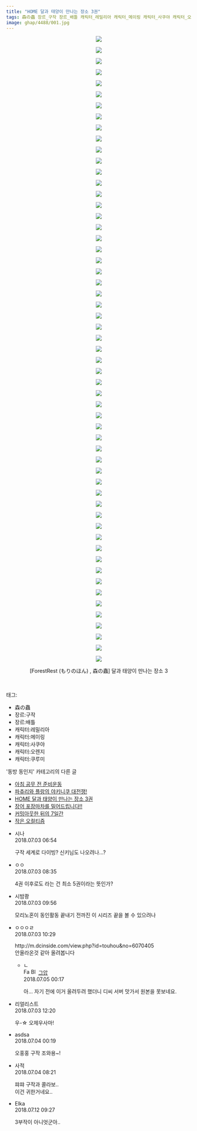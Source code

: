 ```yaml
---
title: "HOME 달과 태양이 만나는 장소 3권"
tags: 森の蟲 장르_구작 장르_배틀 캐릭터_레밀리아 캐릭터_메이링 캐릭터_사쿠야 캐릭터_오렌지 캐릭터_쿠루미 ForestRest もりのほん 동방_동인지
image: ghap/4488/001.jpg
---
```

<div class="article">
<p style="text-align: center; clear: none; float: none;"><img src="{{ site.nasurl }}/ghap/4488/001.jpg"/></p>
<p style="text-align: center; clear: none; float: none;"><img src="{{ site.nasurl }}/ghap/4488/002.jpg"/></p>
<p style="text-align: center; clear: none; float: none;"><img src="{{ site.nasurl }}/ghap/4488/003.jpg"/></p>
<p style="text-align: center; clear: none; float: none;"><img src="{{ site.nasurl }}/ghap/4488/004.jpg"/></p>
<p style="text-align: center; clear: none; float: none;"><img src="{{ site.nasurl }}/ghap/4488/005.jpg"/></p>
<p style="text-align: center; clear: none; float: none;"><img src="{{ site.nasurl }}/ghap/4488/006.jpg"/></p>
<p style="text-align: center; clear: none; float: none;"><img src="{{ site.nasurl }}/ghap/4488/007.jpg"/></p>
<p style="text-align: center; clear: none; float: none;"><img src="{{ site.nasurl }}/ghap/4488/008.jpg"/></p>
<p style="text-align: center; clear: none; float: none;"><img src="{{ site.nasurl }}/ghap/4488/009.jpg"/></p>
<p style="text-align: center; clear: none; float: none;"><img src="{{ site.nasurl }}/ghap/4488/010.jpg"/></p>
<p style="text-align: center; clear: none; float: none;"><img src="{{ site.nasurl }}/ghap/4488/011.jpg"/></p>
<p style="text-align: center; clear: none; float: none;"><img src="{{ site.nasurl }}/ghap/4488/012.jpg"/></p>
<p style="text-align: center; clear: none; float: none;"><img src="{{ site.nasurl }}/ghap/4488/013.jpg"/></p>
<p style="text-align: center; clear: none; float: none;"><img src="{{ site.nasurl }}/ghap/4488/014.jpg"/></p>
<p style="text-align: center; clear: none; float: none;"><img src="{{ site.nasurl }}/ghap/4488/015.jpg"/></p>
<p style="text-align: center; clear: none; float: none;"><img src="{{ site.nasurl }}/ghap/4488/016.jpg"/></p>
<p style="text-align: center; clear: none; float: none;"><img src="{{ site.nasurl }}/ghap/4488/017.jpg"/></p>
<p style="text-align: center; clear: none; float: none;"><img src="{{ site.nasurl }}/ghap/4488/018.jpg"/></p>
<p style="text-align: center; clear: none; float: none;"><img src="{{ site.nasurl }}/ghap/4488/019.jpg"/></p>
<p style="text-align: center; clear: none; float: none;"><img src="{{ site.nasurl }}/ghap/4488/020.jpg"/></p>
<p style="text-align: center; clear: none; float: none;"><img src="{{ site.nasurl }}/ghap/4488/021.jpg"/></p>
<p style="text-align: center; clear: none; float: none;"><img src="{{ site.nasurl }}/ghap/4488/022.jpg"/></p>
<p style="text-align: center; clear: none; float: none;"><img src="{{ site.nasurl }}/ghap/4488/023.jpg"/></p>
<p style="text-align: center; clear: none; float: none;"><img src="{{ site.nasurl }}/ghap/4488/024.jpg"/></p>
<p style="text-align: center; clear: none; float: none;"><img src="{{ site.nasurl }}/ghap/4488/025.jpg"/></p>
<p style="text-align: center; clear: none; float: none;"><img src="{{ site.nasurl }}/ghap/4488/026.jpg"/></p>
<p style="text-align: center; clear: none; float: none;"><img src="{{ site.nasurl }}/ghap/4488/027.jpg"/></p>
<p style="text-align: center; clear: none; float: none;"><img src="{{ site.nasurl }}/ghap/4488/028.jpg"/></p>
<p style="text-align: center; clear: none; float: none;"><img src="{{ site.nasurl }}/ghap/4488/029.jpg"/></p>
<p style="text-align: center; clear: none; float: none;"><img src="{{ site.nasurl }}/ghap/4488/030.jpg"/></p>
<p style="text-align: center; clear: none; float: none;"><img src="{{ site.nasurl }}/ghap/4488/031.jpg"/></p>
<p style="text-align: center; clear: none; float: none;"><img src="{{ site.nasurl }}/ghap/4488/032.jpg"/></p>
<p style="text-align: center; clear: none; float: none;"><img src="{{ site.nasurl }}/ghap/4488/033.jpg"/></p>
<p style="text-align: center; clear: none; float: none;"><img src="{{ site.nasurl }}/ghap/4488/034.jpg"/></p>
<p style="text-align: center; clear: none; float: none;"><img src="{{ site.nasurl }}/ghap/4488/035.jpg"/></p>
<p style="text-align: center; clear: none; float: none;"><img src="{{ site.nasurl }}/ghap/4488/036.jpg"/></p>
<p style="text-align: center; clear: none; float: none;"><img src="{{ site.nasurl }}/ghap/4488/037.jpg"/></p>
<p style="text-align: center; clear: none; float: none;"><img src="{{ site.nasurl }}/ghap/4488/038.jpg"/></p>
<p style="text-align: center; clear: none; float: none;"><img src="{{ site.nasurl }}/ghap/4488/039.jpg"/></p>
<p style="text-align: center; clear: none; float: none;"><img src="{{ site.nasurl }}/ghap/4488/040.jpg"/></p>
<p style="text-align: center; clear: none; float: none;"><img src="{{ site.nasurl }}/ghap/4488/041.jpg"/></p>
<p style="text-align: center; clear: none; float: none;"><img src="{{ site.nasurl }}/ghap/4488/042.jpg"/></p>
<p style="text-align: center; clear: none; float: none;"><img src="{{ site.nasurl }}/ghap/4488/043.jpg"/></p>
<p style="text-align: center; clear: none; float: none;"><img src="{{ site.nasurl }}/ghap/4488/044.jpg"/></p>
<p style="text-align: center; clear: none; float: none;"><img src="{{ site.nasurl }}/ghap/4488/045.jpg"/></p>
<p style="text-align: center; clear: none; float: none;"><img src="{{ site.nasurl }}/ghap/4488/046.jpg"/></p>
<p style="text-align: center; clear: none; float: none;"><img src="{{ site.nasurl }}/ghap/4488/047.jpg"/></p>
<p style="text-align: center; clear: none; float: none;"><img src="{{ site.nasurl }}/ghap/4488/048.jpg"/></p>
<p style="text-align: center; clear: none; float: none;"><img src="{{ site.nasurl }}/ghap/4488/049.jpg"/></p>
<p style="text-align: center; clear: none; float: none;"><img src="{{ site.nasurl }}/ghap/4488/050.jpg"/></p>
<p style="text-align: center; clear: none; float: none;"><img src="{{ site.nasurl }}/ghap/4488/051.jpg"/></p>
<p style="text-align: center; clear: none; float: none;"><img src="{{ site.nasurl }}/ghap/4488/052.jpg"/></p>
<p style="text-align: center; clear: none; float: none;"><img src="{{ site.nasurl }}/ghap/4488/053.jpg"/></p>
<p style="text-align: center; clear: none; float: none;"><img src="{{ site.nasurl }}/ghap/4488/054.jpg"/></p>
<p style="text-align: center; clear: none; float: none;"><img src="{{ site.nasurl }}/ghap/4488/055.jpg"/></p>
<p style="text-align: center; clear: none; float: none;"><img src="{{ site.nasurl }}/ghap/4488/056.jpg"/></p>
<p style="text-align: center; clear: none; float: none;"><img src="{{ site.nasurl }}/ghap/4488/057.jpg"/></p>
<p style="text-align: center; clear: none; float: none;">[ForestRest (もりのほん) , 森の蟲] 달과 태양이 만나는 장소 3</p>
<p style="text-align: center; clear: none; float: none;"><br/></p>
</div><div class="tagTrail">
<p>태그: </p>
<ul>
<li>森の蟲</li>
<li>장르:구작</li>
<li>장르:배틀</li>
<li>캐릭터:레밀리아</li>
<li>캐릭터:메이링</li>
<li>캐릭터:사쿠야</li>
<li>캐릭터:오렌지</li>
<li>캐릭터:쿠루미</li>
</ul>
</div><div class="another">
<p>'동방 동인지' 카테고리의 다른 글</p>
<ul>
<li><a href="/2018-07-04-ghap_4491">아침 공무 전 준비운동</a></li>
<li><a href="/2018-07-04-ghap_4489">파츄리와 플랑의 야키니쿠 대전쟁!</a></li>
<li><a href="/2018-07-03-ghap_4488">HOME 달과 태양이 만나는 장소 3권</a></li>
<li><a href="/2018-06-29-ghap_4485">장어 포장마차를 밀어드립니다!!</a></li>
<li><a href="/2018-06-27-ghap_4484">커밍아웃한 뒤의 7일간</a></li>
<li><a href="/2018-06-27-ghap_4483">작은 오컬티즘</a></li>
</ul>
</div><div class="cb_module cb_fluid">
<div class="cb_wrt cb_profile">
<div class="comment">
<ul>
<li class="cb_thumb_off" id="comment15279989">
<div class="cb_comment_area">
<div class="cb_info_area">
<div class="cb_section">
<span class="cb_nick_name">시나</span>
</div>
<div class="cb_section">
<span class="cb_date">2018.07.03 06:54 </span>
</div>
</div>
<div class="cb_dsc_comment">
<p class="cb_dsc">
											구작 세계로 다이빙? 신키님도 나오려나...?
										</p>
</div>
</div></li>
<li class="cb_thumb_off" id="comment15280018">
<div class="cb_comment_area">
<div class="cb_info_area">
<div class="cb_section">
<span class="cb_nick_name">ㅇㅇ</span>
</div>
<div class="cb_section">
<span class="cb_date">2018.07.03 08:35 </span>
</div>
</div>
<div class="cb_dsc_comment">
<p class="cb_dsc">
											4권 이후로도 라는 건 최소 5권이라는 뜻인가?
										</p>
</div>
</div></li>
<li class="cb_thumb_off" id="comment15280042">
<div class="cb_comment_area">
<div class="cb_info_area">
<div class="cb_section">
<span class="cb_nick_name">시밤쾅</span>
</div>
<div class="cb_section">
<span class="cb_date">2018.07.03 09:56 </span>
</div>
</div>
<div class="cb_dsc_comment">
<p class="cb_dsc">
											모리노혼이 동인활동 끝내기 전까진 이 시리즈 끝을 볼 수 있으려나
										</p>
</div>
</div></li>
<li class="cb_thumb_off" id="comment15280051">
<div class="cb_comment_area">
<div class="cb_info_area">
<div class="cb_section">
<span class="cb_nick_name">ㅇㅇㅇㄹ</span>
</div>
<div class="cb_section">
<span class="cb_date">2018.07.03 10:29 </span>
</div>
</div>
<div class="cb_dsc_comment">
<p class="cb_dsc">
											http://m.dcinside.com/view.php?id=touhou&amp;no=6070405<br/>
안올라온것 같아 올려봅니다
										</p>
</div>
<ul>
<li class="cb_thumb_off" id="comment15280760">
<span class="cb_bu_subnode">ㄴ</span>
<div class="cb_comment_area">
<div class="cb_info_area">
<div class="cb_section">
<span class="cb_nick_name"><img alt="Favicon of https://ghaptouhou.tistory.com" height="16" onerror="this.onerror=null;this.parentNode.removeChild(this)" src="https://ghaptouhou.tistory.com/favicon.ico" width="16"/> <img alt="BlogIcon" height="16" onerror="this.parentNode.removeChild(this)" src="https://ghaptouhou.tistory.com/index.gif" width="16"/> <a href="https://ghaptouhou.tistory.com" onclick="return openLinkInNewWindow(this)"> 그압</a><span class="tistoryProfileLayerTrigger" onclick='TistoryProfile.show(event, this, {"title":"\uc800\uae30 \uc774\uac70 \ub098\uc911\uc5d0 \uc218\uc815 \uac00\ub2a5\ud558\ub098\uc694","url":"https:\/\/ghap.tistory.com","nickname":"\uadf8\uc555","items":[]}); return false;'></span></span>
</div>
<div class="cb_section">
<span class="cb_date">2018.07.05 00:17 </span>
</div>
</div>
<div class="cb_dsc_comment">
<p class="cb_dsc">
																아... 자기 전에 이거 올려두려 했더니 디씨 서버 맛가서 원본을 못보네요.
															</p>
</div>
</div>
</li>
</ul>
</div></li>
<li class="cb_thumb_off" id="comment15280103">
<div class="cb_comment_area">
<div class="cb_info_area">
<div class="cb_section">
<span class="cb_nick_name">리얼리스트</span>
</div>
<div class="cb_section">
<span class="cb_date">2018.07.03 12:20 </span>
</div>
</div>
<div class="cb_dsc_comment">
<p class="cb_dsc">
											우-☆ 오제우사마!
										</p>
</div>
</div></li>
<li class="cb_thumb_off" id="comment15280350">
<div class="cb_comment_area">
<div class="cb_info_area">
<div class="cb_section">
<span class="cb_nick_name">asdsa</span>
</div>
<div class="cb_section">
<span class="cb_date">2018.07.04 00:19 </span>
</div>
</div>
<div class="cb_dsc_comment">
<p class="cb_dsc">
											오홍홍 구작 조와용~!
										</p>
</div>
</div></li>
<li class="cb_thumb_off" id="comment15280444">
<div class="cb_comment_area">
<div class="cb_info_area">
<div class="cb_section">
<span class="cb_nick_name">사적</span>
</div>
<div class="cb_section">
<span class="cb_date">2018.07.04 08:21 </span>
</div>
</div>
<div class="cb_dsc_comment">
<p class="cb_dsc">
											퍄퍄 구작과 콜라보..<br/>
이건 귀한거네요..
										</p>
</div>
</div></li>
<li class="cb_thumb_off" id="comment15284708">
<div class="cb_comment_area">
<div class="cb_info_area">
<div class="cb_section">
<span class="cb_nick_name">Elka</span>
</div>
<div class="cb_section">
<span class="cb_date">2018.07.12 09:27 </span>
</div>
</div>
<div class="cb_dsc_comment">
<p class="cb_dsc">
											3부작이 아니엇군아..
										</p>
</div>
</div></li>
</ul>
</div>
</div><!-- commentList close -->
</div>
